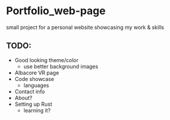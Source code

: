 # Portfolio_web-page
small project for a personal website showcasing my work &amp; skills

## TODO:
- Good looking theme/color
    - use better background images
- Albacore VR page
- Code showcase
    - languages
- Contact info
- About?
- Setting up Rust
    - learning it?